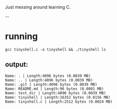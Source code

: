 Just messing around learning C.

--

# running
`gcc tinyshell.c -o tinyshell && ./tinyshell ls`

## output:
```
Name: . | Length:4096 bytes (0.0039 MB)
Name: .. | Length:4096 bytes (0.0039 MB)
Name: .git | Length:4096 bytes (0.0039 MB)
Name: README.md | Length:96 bytes (0.0001 MB)
Name: test_dir | Length:4096 bytes (0.0039 MB)
Name: tinyshell | Length:16352 bytes (0.0156 MB)
Name: tinyshell.c | Length:2512 bytes (0.0024 MB) 
```
